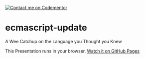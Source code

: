[![Contact me on Codementor](https://cdn.codementor.io/badges/contact_me_github.svg)](https://www.codementor.io/bennyp?utm_source=github&utm_medium=button&utm_term=bennyp&utm_campaign=github)

# ecmascript-update
A Wee Catchup on the Language you Thought you Knew

This Presentation runs in your browser. [Watch it on GitHub Pages](https://bennypowers.github.io/ecmascript-update)
